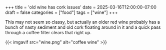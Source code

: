 +++
title = 'old wine has cork issues'
date = 2025-03-16T12:00:00-07:00
draft = false
categories = ["food"]
tags = ["wine"]
+++

This may not seem so classy, but actually an older red wine probably has a bunch of nasty sediment and old cork floating around in it and a quick pass through a coffee filter clears that right up.

{{< imgavif src="wine.png" alt="coffee wine" >}}
